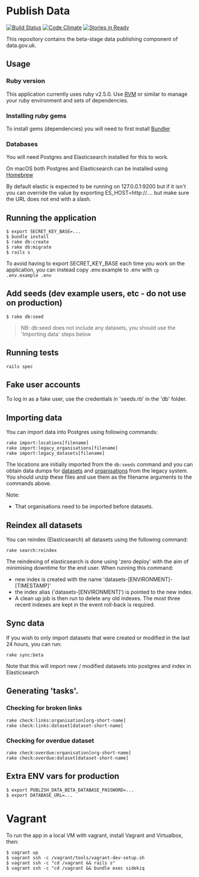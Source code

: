 # Publish Data
[![Build Status](https://travis-ci.org/datagovuk/publish_data_beta.svg?branch=master)](https://travis-ci.org/datagovuk/publish_data_beta)
[![Code Climate](https://codeclimate.com/github/datagovuk/publish_data_beta/badges/gpa.svg)](https://codeclimate.com/github/datagovuk/publish_data_beta)
[![Stories in Ready](https://badge.waffle.io/datagovuk/publish_data_beta.svg?label=ready&title=Ready)](http://waffle.io/datagovuk/publish_data_beta)

This repository contains the beta-stage data publishing component of data.gov.uk.

## Usage

### Ruby version
This application currently uses ruby v2.5.0. Use [RVM](https://rvm.io/) or similar to manage your ruby environment and sets of dependencies.

### Installing ruby gems
To install gems (dependencies) you will need to first install [Bundler](http://bundler.io/)

### Databases
You will need Postgres and Elasticsearch installed for this to work.

On macOS both Postgres and Elasticsearch can be installed using [Homebrew](https://brew.sh/)

By default elastic is expected to be running on 127.0.0.1:9200 but if it isn't
you can override the value by exporting ES_HOST=http://.... but make sure the URL
does not end with a slash.

## Running the application
```
$ export SECRET_KEY_BASE=...
$ bundle install
$ rake db:create
$ rake db:migrate
$ rails s
```

To avoid having to export SECRET_KEY_BASE each time you work on the application, you can instead copy .env.example to .env with `cp .env.example .env`

## Add seeds (dev example users, etc - do not use on production)

```
$ rake db:seed
```

> NB: db:seed does not include any datasets, you should use the 'Importing data' steps below

## Running tests
```
rails spec
```

## Fake user accounts
To log in as a fake user, use the credentials in 'seeds.rb' in the 'db' folder.

## Importing data
You can import data into Postgres using following commands:

```
rake import:locations[filename]
rake import:legacy_organisations[filename]
rake import:legacy_datasets[filename]
```

The locations are initially imported from the `db:seeds` command and you can obtain
data dumps for [datasets](https://data.gov.uk/data/dumps/data.gov.uk-ckan-meta-data-latest.v2.jsonl.zip) and [organisations](https://data.gov.uk/data/dumps/data.gov.uk-ckan-meta-data-latest.organizations.jsonl.zip) from the legacy system.  You should unzip these files and use them as the filename arguments to the commands above.

Note:
- That organisations need to be imported before datasets.

## Reindex all datasets
You can reindex (Elasticsearch) all datasets using the following command:

```
rake search:reindex
```

The reindexing of elasticsearch is done using 'zero deploy' with the aim of minimising downtime for the end user. When running this command:
 - new index is created with the name 'datasets-[ENVIRONMENT]-[TIMESTAMP]'
 - the index alias ('datasets-[ENVIRONMENT]') is pointed to the new index.
 - A clean up job is then run to delete any old indexes. The most three recent indexes are kept in the event roll-back is required.


## Sync data

If you wish to only import datasets that were created or modified in the last
24 hours, you can run:

```
rake sync:beta
```

Note that this will import new / modified datasets into postgres and index in Elasticsearch


## Generating 'tasks'.

### Checking for broken links

```
rake check:links:organisation[org-short-name]
rake check:links:dataset[dataset-short-name]
```

### Checking for overdue dataset

```
rake check:overdue:organisation[org-short-name]
rake check:overdue:dataset[dataset-short-name]
```

## Extra ENV vars for production
```
$ export PUBLISH_DATA_BETA_DATABASE_PASSWORD=...
$ export DATABASE_URL=...
```


# Vagrant

To run the app in a local VM with vagrant, install Vagrant and Virtualbox, then:
```
$ vagrant up
$ vagrant ssh -c /vagrant/tools/vagrant-dev-setup.sh
$ vagrant ssh -c "cd /vagrant && rails s"
$ vagrant ssh -c "cd /vagrant && bundle exec sidekiq
```
